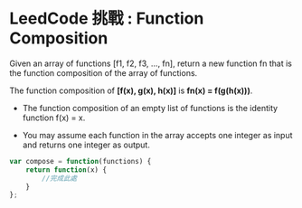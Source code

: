 # LeedCode 挑戰 : Function Composition

Given an array of functions [f1, f2, f3, ..., fn], return a new function fn that is the function composition of the array of functions.<br>

The function composition of **[f(x), g(x), h(x)]** is **fn(x) = f(g(h(x)))**.

- The function composition of an empty list of functions is the identity function f(x) = x.

- You may assume each function in the array accepts one integer as input and returns one integer as output.

```javascript
var compose = function(functions) {
	return function(x) {
        //完成此處
    }
};
```